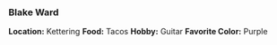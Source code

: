 ### Blake Ward
**Location:** Kettering
**Food:** Tacos
**Hobby:** Guitar
**Favorite Color:** Purple
